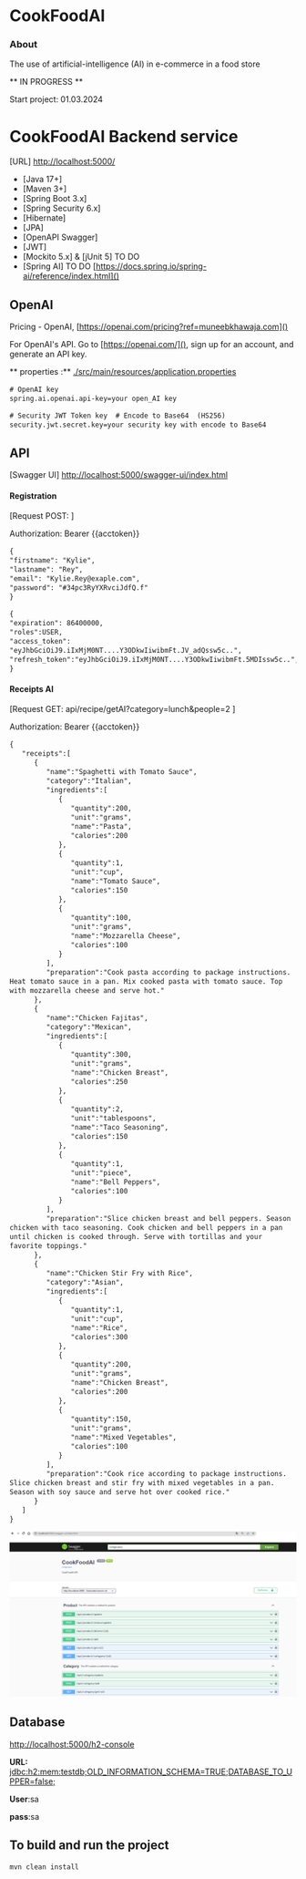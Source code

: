 # CookFoodAI #

### About ###
The use of artificial-intelligence (AI) in e-commerce in a food store

** IN PROGRESS  **

Start project: 01.03.2024

# CookFoodAI Backend service

[URL] [http://localhost:5000/]()

- [Java 17+]
- [Maven 3+]
- [Spring Boot 3.x]
- [Spring Security 6.x]
- [Hibernate]
- [JPA]
- [OpenAPI Swagger]
- [JWT]
- [Mockito 5.x] & [jUnit  5] TO DO
- [Spring AI]  TO DO [https://docs.spring.io/spring-ai/reference/index.html]() 

##  OpenAI
Pricing - OpenAI, [https://openai.com/pricing?ref=muneebkhawaja.com]()

For OpenAI's API. Go to [https://openai.com/](), sign up for an account, and generate an API key.

** properties :** [./src/main/resources/application.properties]()

``` 
# OpenAI key
spring.ai.openai.api-key=your open_AI key
```

```
# Security JWT Token key  # Encode to Base64  (HS256)
security.jwt.secret.key=your security key with encode to Base64 
```

## API ##
[Swagger UI]  [http://localhost:5000/swagger-ui/index.html]()

#### Registration  ####
[Request POST: ]

Authorization: Bearer {{acctoken}}
```
{
"firstname": "Kylie",
"lastname": "Rey",
"email": "Kylie.Rey@exaple.com",
"password": "#34pc3RyYXRvciJdfQ.f"
}
```
```
{
"expiration": 86400000,
"roles":USER,
"access_token": "eyJhbGciOiJ9.iIxMjM0NT....Y3ODkwIiwibmFt.JV_adQssw5c..",
"refresh_token":"eyJhbGciOiJ9.iIxMjM0NT....Y3ODkwIiwibmFt.5MDIssw5c..",
}
```
#### Receipts AI ####
[Request GET: api/recipe/getAI?category=lunch&people=2 ]

Authorization: Bearer {{acctoken}}
```
{
   "receipts":[
      {
         "name":"Spaghetti with Tomato Sauce",
         "category":"Italian",
         "ingredients":[
            {
               "quantity":200,
               "unit":"grams",
               "name":"Pasta",
               "calories":200
            },
            {
               "quantity":1,
               "unit":"cup",
               "name":"Tomato Sauce",
               "calories":150
            },
            {
               "quantity":100,
               "unit":"grams",
               "name":"Mozzarella Cheese",
               "calories":100
            }
         ],
         "preparation":"Cook pasta according to package instructions. Heat tomato sauce in a pan. Mix cooked pasta with tomato sauce. Top with mozzarella cheese and serve hot."
      },
      {
         "name":"Chicken Fajitas",
         "category":"Mexican",
         "ingredients":[
            {
               "quantity":300,
               "unit":"grams",
               "name":"Chicken Breast",
               "calories":250
            },
            {
               "quantity":2,
               "unit":"tablespoons",
               "name":"Taco Seasoning",
               "calories":150
            },
            {
               "quantity":1,
               "unit":"piece",
               "name":"Bell Peppers",
               "calories":100
            }
         ],
         "preparation":"Slice chicken breast and bell peppers. Season chicken with taco seasoning. Cook chicken and bell peppers in a pan until chicken is cooked through. Serve with tortillas and your favorite toppings."
      },
      {
         "name":"Chicken Stir Fry with Rice",
         "category":"Asian",
         "ingredients":[
            {
               "quantity":1,
               "unit":"cup",
               "name":"Rice",
               "calories":300
            },
            {
               "quantity":200,
               "unit":"grams",
               "name":"Chicken Breast",
               "calories":200
            },
            {
               "quantity":150,
               "unit":"grams",
               "name":"Mixed Vegetables",
               "calories":100
            }
         ],
         "preparation":"Cook rice according to package instructions. Slice chicken breast and stir fry with mixed vegetables in a pan. Season with soy sauce and serve hot over cooked rice."
      }
   ]
}
```

![console](./doc/swagger.png)

## Database ###
[http://localhost:5000/h2-console]()

**URL:** [jdbc:h2:mem:testdb;OLD_INFORMATION_SCHEMA=TRUE;DATABASE_TO_UPPER=false;]()

**User**:sa

**pass**:sa

## To build and run the project
```
mvn clean install
```
